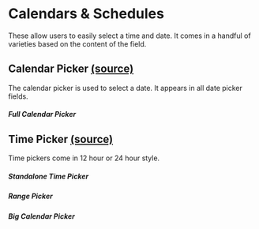 Calendars & Schedules
=====================

These allow users to easily select a time and date. It comes in a handful of varieties based on the content of the field.

Calendar Picker [(source)](https://github.com/bullhorn/novo-elements/blob/master/src/elements/date-picker)
----------------------------------------------------------------------------------------------------------

The calendar picker is used to select a date. It appears in all date picker fields.

##### Full Calendar Picker

<code-example example="calendar"></code-example>

Time Picker [(source)](https://github.com/bullhorn/novo-elements/blob/master/src/elements/time-picker)
------------------------------------------------------------------------------------------------------

Time pickers come in 12 hour or 24 hour style.

##### Standalone Time Picker

<code-example example="time"></code-example>

##### Range Picker

<code-example example="range"></code-example>


##### Big Calendar Picker

<code-example example="big-calendar"></code-example>
